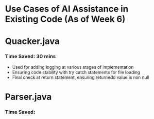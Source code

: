 # Use Cases of AI Assistance in Existing Code (As of Week 6)

# Quacker.java

### Time Saved: 30 mins
 - Used for adding logging at various stages of implementation
 - Ensuring code stability with try catch statements for file loading
 - Final check at return statement, ensuring returnedd value is non null


# Parser.java

### Time Saved: 